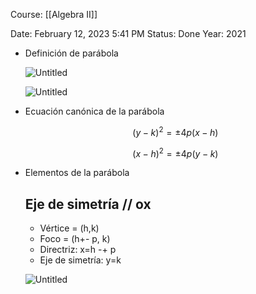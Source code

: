 Course: [[Algebra II]]

Date: February 12, 2023 5:41 PM
Status: Done
Year: 2021

- Definición de parábola
    
    ![Untitled](Images/Parábola%20en%20R2/Untitled.png)
    
    ![Untitled](Images/Parábola%20en%20R2/Untitled%201.png)
    
- Ecuación canónica de la parábola
    
    $$
    (y-k)^{2}=\pm 4p(x-h)
    $$
    
    $$
    (x-h)^{2}=\pm 4p(y-k)
    $$
    
- Elementos de la parábola
    
    ## Eje de simetría // ox
    
    - Vértice = (h,k)
    - Foco = (h+- p, k)
    - Directriz: x=h -+ p
    - Eje de simetría: y=k
    
    ![Untitled](Images/Parábola%20en%20R2/Untitled%202.png)